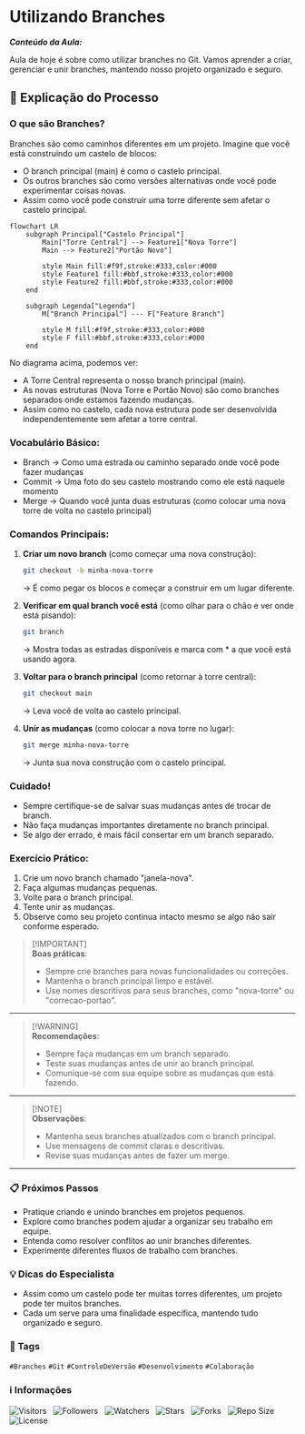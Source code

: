 <!-- Título -->
# Utilizando Branches

***Conteúdo da Aula:***

Aula de hoje é sobre como utilizar branches no Git. Vamos aprender a criar, gerenciar e unir branches, mantendo nosso projeto organizado e seguro.

## :memo: Explicação do Processo

### O que são Branches?

Branches são como caminhos diferentes em um projeto. Imagine que você está construindo um castelo de blocos:

- O branch principal (main) é como o castelo principal.
- Os outros branches são como versões alternativas onde você pode experimentar coisas novas.
- Assim como você pode construir uma torre diferente sem afetar o castelo principal.

```mermaid
flowchart LR
    subgraph Principal["Castelo Principal"]
        Main["Torre Central"] --> Feature1["Nova Torre"]
        Main --> Feature2["Portão Novo"]
        
        style Main fill:#f9f,stroke:#333,color:#000
        style Feature1 fill:#bbf,stroke:#333,color:#000
        style Feature2 fill:#bbf,stroke:#333,color:#000
    end
    
    subgraph Legenda["Legenda"]
        M["Branch Principal"] --- F["Feature Branch"]
        
        style M fill:#f9f,stroke:#333,color:#000
        style F fill:#bbf,stroke:#333,color:#000
    end
```

No diagrama acima, podemos ver:

- A Torre Central representa o nosso branch principal (main).
- As novas estruturas (Nova Torre e Portão Novo) são como branches separados onde estamos fazendo mudanças.
- Assim como no castelo, cada nova estrutura pode ser desenvolvida independentemente sem afetar a torre central.

### Vocabulário Básico:

- Branch → Como uma estrada ou caminho separado onde você pode fazer mudanças
- Commit → Uma foto do seu castelo mostrando como ele está naquele momento
- Merge → Quando você junta duas estruturas (como colocar uma nova torre de volta no castelo principal)

### Comandos Principais:

1. **Criar um novo branch** (como começar uma nova construção):

    ```bash
    git checkout -b minha-nova-torre
    ```

    &#8594; É como pegar os blocos e começar a construir em um lugar diferente.

2. **Verificar em qual branch você está** (como olhar para o chão e ver onde está pisando):

    ```bash
    git branch
    ```

    &#8594; Mostra todas as estradas disponíveis e marca com * a que você está usando agora.

3. **Voltar para o branch principal** (como retornar à torre central):

    ```bash
    git checkout main
    ```

    &#8594; Leva você de volta ao castelo principal.

4. **Unir as mudanças** (como colocar a nova torre no lugar):

    ```bash
    git merge minha-nova-torre
    ```

    &#8594; Junta sua nova construção com o castelo principal.

### Cuidado!

- Sempre certifique-se de salvar suas mudanças antes de trocar de branch.
- Não faça mudanças importantes diretamente no branch principal.
- Se algo der errado, é mais fácil consertar em um branch separado.

### Exercício Prático:

1. Crie um novo branch chamado "janela-nova".
2. Faça algumas mudanças pequenas.
3. Volte para o branch principal.
4. Tente unir as mudanças.
5. Observe como seu projeto continua intacto mesmo se algo não sair conforme esperado.

> [!IMPORTANT]\
> **Boas práticas**:
>
> - Sempre crie branches para novas funcionalidades ou correções.
> - Mantenha o branch principal limpo e estável.
> - Use nomes descritivos para seus branches, como "nova-torre" ou "correcao-portao".

---

> [!WARNING]\
> **Recomendações**:
>
> - Sempre faça mudanças em um branch separado.
> - Teste suas mudanças antes de unir ao branch principal.
> - Comunique-se com sua equipe sobre as mudanças que está fazendo.

---

> [!NOTE]\
> **Observações**:
>
> - Mantenha seus branches atualizados com o branch principal.
> - Use mensagens de commit claras e descritivas.
> - Revise suas mudanças antes de fazer um merge.

---

### :clipboard: Próximos Passos

- Pratique criando e unindo branches em projetos pequenos.
- Explore como branches podem ajudar a organizar seu trabalho em equipe.
- Entenda como resolver conflitos ao unir branches diferentes.
- Experimente diferentes fluxos de trabalho com branches.

### :bulb: Dicas do Especialista

- Assim como um castelo pode ter muitas torres diferentes, um projeto pode ter muitos branches.
- Cada um serve para uma finalidade específica, mantendo tudo organizado e seguro.

### :bookmark: Tags

`#Branches` `#Git` `#ControleDeVersão` `#Desenvolvimento` `#Colaboração`

<!-- Informações -->
### &#8505; Informações

![Visitors](https://api.visitorbadge.io/api/visitors?path=Devsgeeknerd%2Fcla-uti-bar-git-des-git-fun-fun&label=Visitantes&labelColor=%23700070&labelStyle=none&countColor=%23000fff&style=plastic&color=%23ffffff "Total de Visitantes")
&nbsp;
![Followers](https://img.shields.io/github/followers/Devsgeeknerd?style=p&label=Seguidores&labelColor=800080&color=000fff "Total de Seguidores")
&nbsp;
![Watchers](https://img.shields.io/github/watchers/Devsgeeknerd/cla-uti-bar-git-des-git-fun-fun?style=p&label=Observadores&labelColor=800080&color=000fff "Total de Observadores")
&nbsp;
![Stars](https://img.shields.io/github/stars/Devsgeeknerd/cla-uti-bar-git-des-git-fun-fun?style=p&label=Estrelas&labelColor=800080&color=000fff "Total de Estrelas")
&nbsp;
![Forks](https://img.shields.io/github/forks/Devsgeeknerd/cla-uti-bar-git-des-git-fun-fun?style=p&label=Bifurcações&labelColor=800080&color=000fff "Total de Bifurcações")
&nbsp;
![Repo Size](https://img.shields.io/github/repo-size/Devsgeeknerd/cla-uti-bar-git-des-git-fun-fun?style=p&label=Tamanho&labelColor=800080&color=000fff "Tamanho do Repositório")
&nbsp;
![License](https://img.shields.io/github/license/Devsgeeknerd/cla-uti-bar-git-des-git-fun-fun?style=p&label=Licença&labelColor=800080&color=000fff "Licença do Repositório")
